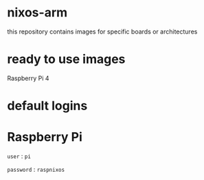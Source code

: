# nixos-arm
this repository contains images for specific boards or architectures

# ready to use images

Raspberry Pi 4


# default logins

# Raspberry Pi

`user`  : `pi`

`password`  : `raspnixos` 